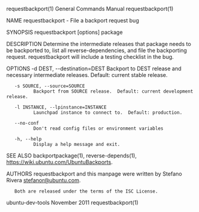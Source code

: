 requestbackport(1)                                            General Commands Manual                                           requestbackport(1)

NAME
       requestbackport - File a backport request bug

SYNOPSIS
       requestbackport [options] package

DESCRIPTION
       Determine  the  intermediate  releases  that  package  needs  to  be backported to, list all reverse-dependencies, and file the backporting
       request.  requestbackport will include a testing checklist in the bug.

OPTIONS
       -d DEST, --destination=DEST
              Backport to DEST release and necessary intermediate releases. Default: current stable release.

       -s SOURCE, --source=SOURCE
              Backport from SOURCE release.  Default: current development release.

       -l INSTANCE, --lpinstance=INSTANCE
              Launchpad instance to connect to.  Default: production.

       --no-conf
              Don't read config files or environment variables

       -h, --help
              Display a help message and exit.

SEE ALSO
       backportpackage(1), reverse-depends(1), https://wiki.ubuntu.com/UbuntuBackports.

AUTHORS
       requestbackport and this manpage were written by Stefano Rivera <stefanor@ubuntu.com>.

       Both are released under the terms of the ISC License.

ubuntu-dev-tools                                                   November 2011                                                requestbackport(1)
